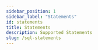 ```yaml
---
sidebar_position: 1
sidebar_label: "Statements"
id: statements
title: Statements
description: Supported Statements
slug: /sql-statements
---
```



